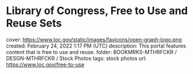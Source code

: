 # Library of Congress, Free to Use and Reuse Sets

cover: https://www.loc.gov/static/images/favicons/open-graph-logo.png
created: February 24, 2022 1:17 PM (UTC)
description: This portal features content that is free to use and reuse.
folder: BOOKMRKS-MTHRFCKR / DESGN-MTHRFCKR / Stock Photos
tags: stock photos
url: https://www.loc.gov/free-to-use